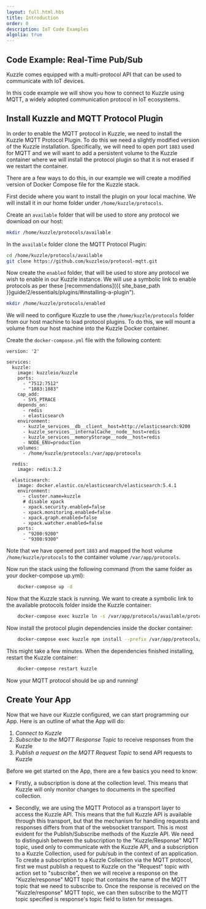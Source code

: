 ```yaml
---
layout: full.html.hbs
title: Introduction
order: 0
description: IoT Code Examples
algolia: true
---
```



## Code Example: Real-Time Pub/Sub


Kuzzle comes equipped with a multi-protocol API that can be used to communicate with IoT devices. 

In this code example we will show you how to connect to Kuzzle using MQTT, a widely adopted communication protocol in IoT ecosystems.


## Install Kuzzle and MQTT Protocol Plugin

In order to enable the MQTT protocol in Kuzzle, we need to install the Kuzzle MQTT Protocol Plugin. To do this we need a slightly modified version of the Kuzzle installation. Specifically, we will need to open port `1883` used for MQTT and we will want to add a persistent volume to the Kuzzle container where we will install the protocol plugin so that it is not erased if we restart the container.

There are a few ways to do this, in our example we will create a modified version of Docker Compose file for the Kuzzle stack.

First decide where you want to install the plugin on your local machine. We will install it in our home folder under `/home/kuzzle/protocols`.

Create an `available` folder that will be used to store any protocol we download on our host: 

```bash
mkdir /home/kuzzle/protocols/available
```

In the `available` folder clone the MQTT Protocol Plugin:

```bash
cd /home/kuzzle/protocols/available
git clone https://github.com/kuzzleio/protocol-mqtt.git
```

Now create the `enabled` folder, that will be used to store any protocol we wish to enable in our Kuzzle instance. We will use a symbolic link to enable protocols as per these [recommendations]({{ site_base_path }}guide/2/essentials/plugins/#installing-a-plugin").

```bash
mkdir /home/kuzzle/protocols/enabled
```

We will need to configure Kuzzle to use the `/home/kuzzle/protocols` folder from our host machine to load protocol plugins. To do this, we will mount a volume from our host machine into the Kuzzle Docker container.


Create the `docker-compose.yml` file with the following content:

```
version: '2'

services:
  kuzzle:
    image: kuzzleio/kuzzle
    ports:
      - "7512:7512"
      - "1883:1883"
    cap_add:
      - SYS_PTRACE
    depends_on:
      - redis
      - elasticsearch
    environment:
      - kuzzle_services__db__client__host=http://elasticsearch:9200
      - kuzzle_services__internalCache__node__host=redis
      - kuzzle_services__memoryStorage__node__host=redis
      - NODE_ENV=production
    volumes:
      - /home/kuzzle/protocols:/var/app/protocols

  redis:
    image: redis:3.2

  elasticsearch:
    image: docker.elastic.co/elasticsearch/elasticsearch:5.4.1
    environment:
      - cluster.name=kuzzle
      # disable xpack
      - xpack.security.enabled=false
      - xpack.monitoring.enabled=false
      - xpack.graph.enabled=false
      - xpack.watcher.enabled=false
    ports:
      - "9200:9200"
      - "9300:9300"
```

Note that we have opened port `1883` and mapped the host volume `/home/kuzzle/protocols` to the container volume `/var/app/protocols`.

Now run the stack using the following command (from the same folder as your docker-compose up.yml):

```bash
    docker-compose up -d
```

Now that the Kuzzle stack is running. We want to create a symbolic link to the available protocols folder inside the Kuzzle container:

```bash
    docker-compose exec kuzzle ln -s /var/app/protocols/available/protocol-mqtt  /var/app/protocols/enabled/protocol-mqtt
```

Now install the protocol plugin dependencies inside the docker container:

```bash
    docker-compose exec kuzzle npm install --prefix /var/app/protocols/enabled/protocol-mqtt
```

This might take a few minutes. When the dependencies finished installing, restart the Kuzzle container:

```bash
    docker-compose restart kuzzle 
```

Now your MQTT protocol should be up and running!


## Create Your App

Now that we have our Kuzzle configured, we can start programming our App. Here is an outline of what the App will do:
1. *Connect to Kuzzle*
3. *Subscribe to the MQTT Response Topic* to receive responses from the Kuzzle 
3. *Publish a request on the MQTT Request Topic* to send API requests to Kuzzle

Before we get started on the App, there are a few basics you need to know:

* Firstly, a subscription is done at the collection level. This means that Kuzzle will only monitor changes to documents in the specified collection.

* Secondly, we are using the MQTT Protocol as a transport layer to access the Kuzzle API. This means that the full Kuzzle API is available through this transport, but that the mechanism for handling requests and responses differs from that of the websocket transport. This is most evident for the Publish/Subscribe methods of the Kuzzle API. We need to distinguish between the subscription to the "Kuzzle/Response" MQTT topic, used only to communicate with the Kuzzle API, and a subscription to a Kuzzle Collection, used for pub/sub in the context of an application. To create a subscription to a Kuzzle Collection via the MQTT protocol, first we must publish a request to Kuzzle on the "Request" topic with action set to "subscribe", then we will receive a response on the "Kuzzle/response" MQTT topic that contains the name of the MQTT topic that we need to subscribe to. Once the response is received on the "Kuzzle/response" MQTT topic, we can then subscribe to the  MQTT topic specified is response's topic field to listen for messages.


